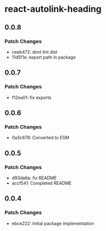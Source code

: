 # react-autolink-heading

## 0.0.8

### Patch Changes

- ceeb472: dont lint dist
- 11d5f1e: export path in package

## 0.0.7

### Patch Changes

- f12ea01: fix exports

## 0.0.6

### Patch Changes

- 0a3c678: Converted to ESM

## 0.0.5

### Patch Changes

- d93da6a: fix README
- accf541: Completed README

## 0.0.4

### Patch Changes

- ebce222: Initial package implementation
